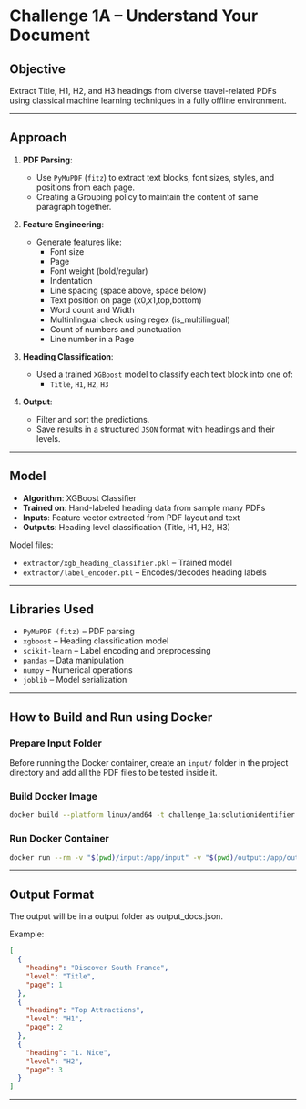
# Challenge 1A – Understand Your Document  

##  Objective

Extract Title, H1, H2, and H3 headings from diverse travel-related PDFs using classical machine learning techniques in a fully offline environment.

---

##  Approach

1. **PDF Parsing**:
   - Use `PyMuPDF` (`fitz`) to extract text blocks, font sizes, styles, and positions from each page.
   - Creating a Grouping policy to maintain the content of same paragraph together.

2. **Feature Engineering**:
   - Generate features like:
     - Font size
     - Page
     - Font weight (bold/regular)
     - Indentation
     - Line spacing (space above, space below)
     - Text position on page (x0,x1,top,bottom)
     - Word count and Width
     - Multinlingual check using regex (is_multilingual)
     - Count of numbers and punctuation
     - Line number in a Page

3. **Heading Classification**:
   - Used a trained `XGBoost` model to classify each text block into one of:
     - `Title`, `H1`, `H2`, `H3`

4. **Output**:
   - Filter and sort the predictions.
   - Save results in a structured `JSON` format with headings and their levels.

---

##  Model

- **Algorithm**: XGBoost Classifier
- **Trained on**: Hand-labeled heading data from sample many PDFs
- **Inputs**: Feature vector extracted from PDF layout and text
- **Outputs**: Heading level classification (Title, H1, H2, H3)

Model files:
- `extractor/xgb_heading_classifier.pkl` – Trained model
- `extractor/label_encoder.pkl` – Encodes/decodes heading labels

---

##  Libraries Used

- `PyMuPDF (fitz)` – PDF parsing
- `xgboost` – Heading classification model
- `scikit-learn` – Label encoding and preprocessing
- `pandas` – Data manipulation
- `numpy` – Numerical operations
- `joblib` – Model serialization

---

##  How to Build and Run using Docker
### Prepare Input Folder

Before running the Docker container, create an `input/` folder in the project directory and add all the PDF files to be tested inside it.

### Build Docker Image

```bash
docker build --platform linux/amd64 -t challenge_1a:solutionidentifier .
```

### Run Docker Container

```bash
docker run --rm -v "$(pwd)/input:/app/input" -v "$(pwd)/output:/app/output" challenge_1a:solutionidentifier
```

---

##  Output Format

 The output will be in a output folder as output_docs.json.

Example:

```json
[
  {
    "heading": "Discover South France",
    "level": "Title",
    "page": 1
  },
  {
    "heading": "Top Attractions",
    "level": "H1",
    "page": 2
  },
  {
    "heading": "1. Nice",
    "level": "H2",
    "page": 3
  }
]
```

---
